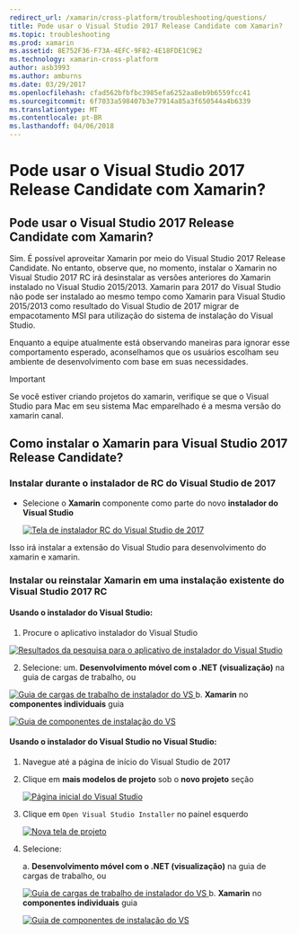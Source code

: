 ```yaml
---
redirect_url: /xamarin/cross-platform/troubleshooting/questions/
title: Pode usar o Visual Studio 2017 Release Candidate com Xamarin?
ms.topic: troubleshooting
ms.prod: xamarin
ms.assetid: 8E752F36-F73A-4EFC-9F82-4E18FDE1C9E2
ms.technology: xamarin-cross-platform
author: asb3993
ms.author: amburns
ms.date: 03/29/2017
ms.openlocfilehash: cfad562bfbfbc3985efa6252aa8eb9b6559fcc41
ms.sourcegitcommit: 6f7033a598407b3e77914a85a3f650544a4b6339
ms.translationtype: MT
ms.contentlocale: pt-BR
ms.lasthandoff: 04/06/2018
---
```

# <a name="can-i-use-visual-studio-2017-release-candidate-with-xamarin"></a>Pode usar o Visual Studio 2017 Release Candidate com Xamarin?

## <a name="can-i-use-visual-studio-2017-release-candidate-with-xamarin"></a>Pode usar o Visual Studio 2017 Release Candidate com Xamarin?

Sim. É possível aproveitar Xamarin por meio do Visual Studio 2017 Release Candidate. No entanto, observe que, no momento, instalar o Xamarin no Visual Studio 2017 RC irá desinstalar as versões anteriores do Xamarin instalado no Visual Studio 2015/2013. Xamarin para 2017 do Visual Studio não pode ser instalado ao mesmo tempo como Xamarin para Visual Studio 2015/2013 como resultado do Visual Studio de 2017 migrar de empacotamento MSI para utilização do sistema de instalação do Visual Studio.

Enquanto a equipe atualmente está observando maneiras para ignorar esse comportamento esperado, aconselhamos que os usuários escolham seu ambiente de desenvolvimento com base em suas necessidades. 

> [!IMPORTANT]
> Se você estiver criando projetos do xamarin, verifique se que o Visual Studio para Mac em seu sistema Mac emparelhado é a mesma versão do xamarin canal.

## <a name="how-do-i-install-xamarin-to-visual-studio-2017-release-candidate"></a>Como instalar o Xamarin para Visual Studio 2017 Release Candidate?

### <a name="installing-during-the-visual-studio-2017-rc-installer"></a>Instalar durante o instalador de RC do Visual Studio de 2017

* Selecione o **Xamarin** componente como parte do novo **instalador do Visual Studio**

  [![](visualstudio-2017-rc-images/install1-sml.png "Tela de instalador RC do Visual Studio de 2017")](visualstudio-2017-rc-images/install1-orig.png#lightbox)

Isso irá instalar a extensão do Visual Studio para desenvolvimento do xamarin e xamarin.

### <a name="installing-or-reinstalling-xamarin-in-an-existing-installation-of-visual-studio-2017-rc"></a>Instalar ou reinstalar Xamarin em uma instalação existente do Visual Studio 2017 RC

#### <a name="using-the-visual-studio-installer"></a>Usando o instalador do Visual Studio:

1. Procure o aplicativo instalador do Visual Studio

  [![](visualstudio-2017-rc-images/reinstall1-sml.png "Resultados da pesquisa para o aplicativo de instalador do Visual Studio")](visualstudio-2017-rc-images/reinstall1-orig.png#lightbox)

2. Selecione: um. **Desenvolvimento móvel com o .NET (visualização)** na guia de cargas de trabalho, ou

  [![](visualstudio-2017-rc-images/reinstall2-sml.png "Guia de cargas de trabalho de instalador do VS") ](visualstudio-2017-rc-images/reinstall2-orig.png#lightbox) b. **Xamarin** no **componentes individuais** guia

  [![](visualstudio-2017-rc-images/reinstall3-sml.png "Guia de componentes de instalação do VS")](visualstudio-2017-rc-images/reinstall3-orig.png#lightbox)

#### <a name="using-the-visual-studio-installer-within-visual-studio"></a>Usando o instalador do Visual Studio no Visual Studio:
1. Navegue até a página de início do Visual Studio de 2017
2. Clique em **mais modelos de projeto** sob o **novo projeto** seção

    [![](visualstudio-2017-rc-images/reinstall4-sml.png "Página inicial do Visual Studio")](visualstudio-2017-rc-images/reinstall4-orig.png#lightbox)
3. Clique em `Open Visual Studio Installer` no painel esquerdo

    [![](visualstudio-2017-rc-images/reinstall5-sml.png "Nova tela de projeto")](visualstudio-2017-rc-images/reinstall5-orig.png#lightbox)
4. Selecione:
    
    a. **Desenvolvimento móvel com o .NET (visualização)** na guia de cargas de trabalho, ou

    [![](visualstudio-2017-rc-images/reinstall2-sml.png "Guia de cargas de trabalho de instalador do VS") ](visualstudio-2017-rc-images/reinstall2-orig.png#lightbox) b. **Xamarin** no **componentes individuais** guia

    [![](visualstudio-2017-rc-images/reinstall3-sml.png "Guia de componentes de instalação do VS")](visualstudio-2017-rc-images/reinstall3-orig.png#lightbox)
